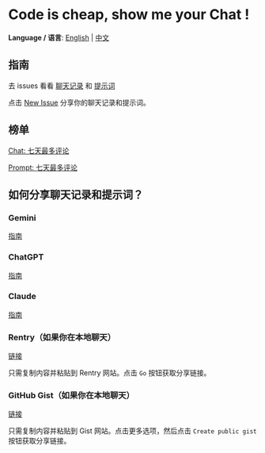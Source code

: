 # Code is cheap, show me your Chat !

**Language / 语言**: [English](README.md) | [中文](README_zh.md)

## 指南

去 issues 看看 [聊天记录](https://github.com/TokenRollAI/show-your-chat/issues?q=is%3Aissue%20state%3Aopen%20label%3A%23Chat%20label%3A%2B%E4%B8%AD%E6%96%87) 和 [提示词](https://github.com/TokenRollAI/show-your-chat/issues?q=is%3Aissue%20state%3Aopen%20label%3A%23Prompt%20label%3A%2B%E4%B8%AD%E6%96%87)

点击 [New Issue](https://github.com/TokenRollAI/show-your-chat/issues/new/choose) 分享你的聊天记录和提示词。

## 榜单

[Chat: 七天最多评论](https://github.com/TokenRollAI/show-your-chat/issues?q=is%3Aissue%20state%3Aopen%20label%3A%23Chat%20label%3A%2B%E4%B8%AD%E6%96%87%20sort%3Acomments-desc%20created%3A%3E%40today-1w)

[Prompt: 七天最多评论](https://github.com/TokenRollAI/show-your-chat/issues?q=is%3Aissue%20state%3Aopen%20label%3A%23Prompt%20label%3A%2B%E4%B8%AD%E6%96%87%20sort%3Acomments-desc%20created%3A%3E%40today-1w)



## 如何分享聊天记录和提示词？

### Gemini

[指南](https://support.google.com/gemini/answer/13743730?hl=zh&co=GENIE.Platform%3DDesktop)

### ChatGPT

[指南](https://help.openai.com/en/articles/7925741-chatgpt-shared-links-faq#:~:text=%E6%89%80%E6%9C%89%E7%94%A8%E6%88%B7%E5%BC%80%E6%94%BE%E3%80%82-,How%20do%20I%20create%20a%20shared%20link%3F,-%E5%A6%82%E4%BD%95%E5%88%9B%E5%BB%BA%E5%85%B1%E4%BA%AB)

### Claude

[指南](https://support.anthropic.com/en/articles/10593882-sharing-and-unsharing-chats)

### Rentry（如果你在本地聊天）

[链接](https://rentry.co/)

只需复制内容并粘贴到 Rentry 网站。点击 `Go` 按钮获取分享链接。

### GitHub Gist（如果你在本地聊天）

[链接](https://gist.github.com/)

只需复制内容并粘贴到 Gist 网站。点击更多选项，然后点击 `Create public gist` 按钮获取分享链接。

